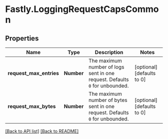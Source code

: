 # Fastly.LoggingRequestCapsCommon

## Properties

Name | Type | Description | Notes
------------ | ------------- | ------------- | -------------
**request_max_entries** | **Number** | The maximum number of logs sent in one request. Defaults `0` for unbounded. | [optional]  [defaults to 0]
**request_max_bytes** | **Number** | The maximum number of bytes sent in one request. Defaults `0` for unbounded. | [optional]  [defaults to 0]


[[Back to API list]](../../README.md#endpoints) [[Back to README]](../../README.md)
